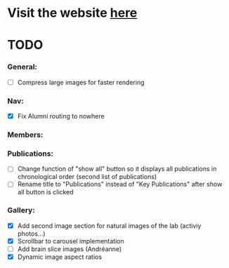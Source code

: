# Visit the website [here](https://flc-lab.com/)

# TODO

### General:

- [ ] Compress large images for faster rendering

### Nav:

- [x] Fix Alumni routing to nowhere

### Members:
### Publications:
- [ ] Change function of "show all" button so it displays all publications in chronological order (second list of publications)
- [ ] Rename title to "Publications" instead of "Key Publications" after show all button is clicked
### Gallery:
- [x] Add second image section for natural images of the lab (activiy photos...)
- [x] Scrollbar to carousel implementation
- [ ] Add brain slice images (Andréanne)
- [x] Dynamic image aspect ratios
